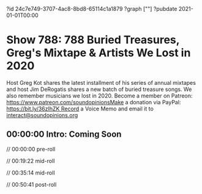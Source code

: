 ?id 24c7e749-3707-4ac8-8bd8-65114c1a1879
?graph [""]
?pubdate 2021-01-01T00:00

# Show 788: 788 Buried Treasures, Greg's Mixtape & Artists We Lost in 2020

Host Greg Kot shares the latest installment of his series of annual mixtapes and host Jim DeRogatis shares a new batch of buried treasure songs. We also remember musicians we lost in 2020. Become a member on Patreon: https://www.patreon.com/soundopinionsMake a donation via PayPal: https://bit.ly/36zIhZK Record a Voice Memo and email it to interact@soundopinions.org

## 00:00:00 Intro: Coming Soon

// 00:00:00 pre-roll

// 00:19:22 mid-roll

// 00:35:14 mid-roll

// 00:50:41 post-roll

